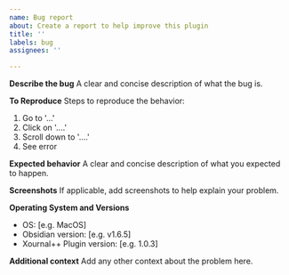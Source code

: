 ```yaml
---
name: Bug report
about: Create a report to help improve this plugin
title: ''
labels: bug
assignees: ''

---
```


**Describe the bug**
A clear and concise description of what the bug is.

**To Reproduce**
Steps to reproduce the behavior:
1. Go to '...'
2. Click on '....'
3. Scroll down to '....'
4. See error

**Expected behavior**
A clear and concise description of what you expected to happen.

**Screenshots**
If applicable, add screenshots to help explain your problem.

**Operating System and Versions**
 - OS: [e.g. MacOS]
 - Obsidian version: [e.g. v1.6.5]
 - Xournal++ Plugin version: [e.g. 1.0.3]

**Additional context**
Add any other context about the problem here.

